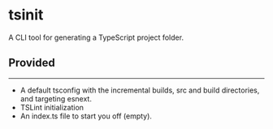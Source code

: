 # tsinit

A CLI tool for generating a TypeScript project folder.

## Provided
---
* A default tsconfig with the incremental builds, src and build directories, and targeting esnext.
* TSLint initialization
* An index.ts file to start you off (empty).